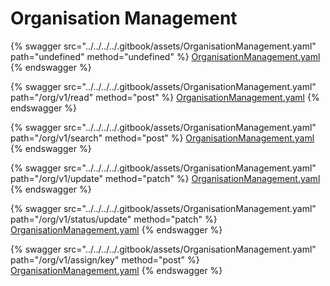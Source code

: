# Organisation Management

{% swagger src="../../../../.gitbook/assets/OrganisationManagement.yaml" path="undefined" method="undefined" %}
[OrganisationManagement.yaml](../../../../.gitbook/assets/OrganisationManagement.yaml)
{% endswagger %}

{% swagger src="../../../../.gitbook/assets/OrganisationManagement.yaml" path="/org/v1/read" method="post" %}
[OrganisationManagement.yaml](../../../../.gitbook/assets/OrganisationManagement.yaml)
{% endswagger %}

{% swagger src="../../../../.gitbook/assets/OrganisationManagement.yaml" path="/org/v1/search" method="post" %}
[OrganisationManagement.yaml](../../../../.gitbook/assets/OrganisationManagement.yaml)
{% endswagger %}

{% swagger src="../../../../.gitbook/assets/OrganisationManagement.yaml" path="/org/v1/update" method="patch" %}
[OrganisationManagement.yaml](../../../../.gitbook/assets/OrganisationManagement.yaml)
{% endswagger %}

{% swagger src="../../../../.gitbook/assets/OrganisationManagement.yaml" path="/org/v1/status/update" method="patch" %}
[OrganisationManagement.yaml](../../../../.gitbook/assets/OrganisationManagement.yaml)
{% endswagger %}

{% swagger src="../../../../.gitbook/assets/OrganisationManagement.yaml" path="/org/v1/assign/key" method="post" %}
[OrganisationManagement.yaml](../../../../.gitbook/assets/OrganisationManagement.yaml)
{% endswagger %}
